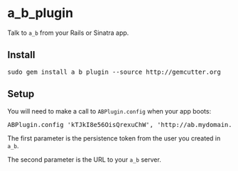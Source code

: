 a\_b\_plugin
============

Talk to <code>a_b</code> from your Rails or Sinatra app.

Install
-------

<pre>
sudo gem install a_b_plugin --source http://gemcutter.org
</pre>

Setup
-----

You will need to make a call to <code>ABPlugin.config</code> when your app boots:

<pre>
ABPlugin.config 'kTJkI8e56OisQrexuChW', 'http://ab.mydomain.com'
</pre>

The first parameter is the persistence token from the user you created in <code>a_b</code>.

The second parameter is the URL to your <code>a_b</code> server.